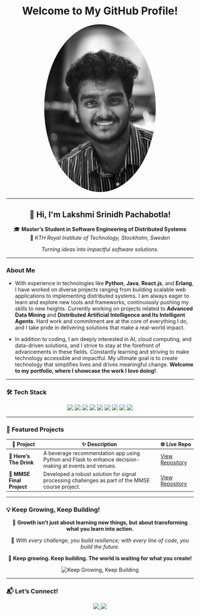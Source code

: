 <!-- Welcome Banner -->
<h1 align="center"> Welcome to My GitHub Profile! </h1>
<p align="center">
  <img src="https://raw.githubusercontent.com/lakshmisrinidhp/assets/main/IMG_5048.JPG" alt="Lakshmi Srinidh Pachabotla" width="300" style="border-radius: 50%;">
</p>

---

<h2 align="center"> 👋 Hi, I'm <strong>Lakshmi Srinidh Pachabotla</strong>!</h2>

<p align="center">
🎓 <strong>Master’s Student in Software Engineering of Distributed Systems</strong>  
<br>📍 <em>KTH Royal Institute of Technology, Stockholm, Sweden</em>  
</p>

<p align="center">
   <em>Turning ideas into impactful software solutions.</em>  
</p>

---

###  **About Me**

- With experience in technologies like **Python**, **Java**, **React.js**, and **Erlang**, I have worked on diverse projects ranging from building scalable web applications to implementing distributed systems. I am always eager to learn and explore new tools and frameworks, continuously pushing my skills to new heights. Currently working on projects related to **Advanced Data Mining** and **Distributed Artificial Intelligence and Its Intelligent Agents**. Hard work and commitment are at the core of everything I do, and I take pride in delivering solutions that make a real-world impact.

- In addition to coding, I am deeply interested in AI, cloud computing, and data-driven solutions, and I strive to stay at the forefront of advancements in these fields. Constantly learning and striving to make technology accessible and impactful. My ultimate goal is to create technology that simplifies lives and drives meaningful change. **Welcome to my portfolio, where I showcase the work I love doing!**.
 


---

### 🛠️ **Tech Stack**

<p align="center">
  <img src="https://img.shields.io/badge/Python-3776AB?style=for-the-badge&logo=python&logoColor=white">
  <img src="https://img.shields.io/badge/Java-007396?style=for-the-badge&logo=java&logoColor=white">
  <img src="https://img.shields.io/badge/Android-3DDC84?style=for-the-badge&logo=android&logoColor=white">
  <img src="https://img.shields.io/badge/HTML-E34F26?style=for-the-badge&logo=html5&logoColor=white">
  <img src="https://img.shields.io/badge/CSS-1572B6?style=for-the-badge&logo=css3&logoColor=white">
  <img src="https://img.shields.io/badge/React-61DAFB?style=for-the-badge&logo=react&logoColor=black">
  <img src="https://img.shields.io/badge/MySQL-4479A1?style=for-the-badge&logo=mysql&logoColor=white">
  <img src="https://img.shields.io/badge/AWS-232F3E?style=for-the-badge&logo=amazon-aws&logoColor=white">
  <img src="https://img.shields.io/badge/Docker-2496ED?style=for-the-badge&logo=docker&logoColor=white">
</p>

---

### 🚀 **Featured Projects**

| 🚀 **Project**                     | ✨ **Description**                                                                                     | 🌐 **Live Repo**                             |
|------------------------------------|-------------------------------------------------------------------------------------------------------|---------------------------------------------|
| 🍹 **Here’s The Drink**            | A beverage recommendation app using Python and Flask to enhance decision-making at events and venues. | [View Repository](https://github.com/lakshmisrinidhp/HeresTheDrink) |
| 🎵 **MMSE Final Project**          | Developed a robust solution for signal processing challenges as part of the MMSE course project.      | [View Repository](https://github.com/lakshmisrinidhp/MMSE_FINAL_PROJECT) |

---

### 💡 **Keep Growing, Keep Building!**
<div align="center">
  <p>
    🌱 <strong>Growth isn’t just about learning new things, but about transforming what you learn into action.</strong>
  </p>
  <p>
    🔨 <em>With every challenge, you build resilience; with every line of code, you build the future.</em>
  </p>
  <p>
    🚀 <strong>Keep growing. Keep building. The world is waiting for what you create!</strong>
  </p>
  <img src="https://raw.githubusercontent.com/lakshmisrinidhp/assets/main/keep_building.gif" alt="Keep Growing, Keep Building" width="400">
</div>

---

### 📬 **Let’s Connect!**

<p align="center">
  <a href="https://www.linkedin.com/in/lakshmisrinidhpachabotla/">
    <img src="https://img.shields.io/badge/LinkedIn-0077B5?style=for-the-badge&logo=linkedin&logoColor=white">
  </a>
  <a href="mailto:lakshmisrinidhpachabotla@gmail.com">
    <img src="https://img.shields.io/badge/Email-D14836?style=for-the-badge&logo=gmail&logoColor=white">
  </a>
</p>
